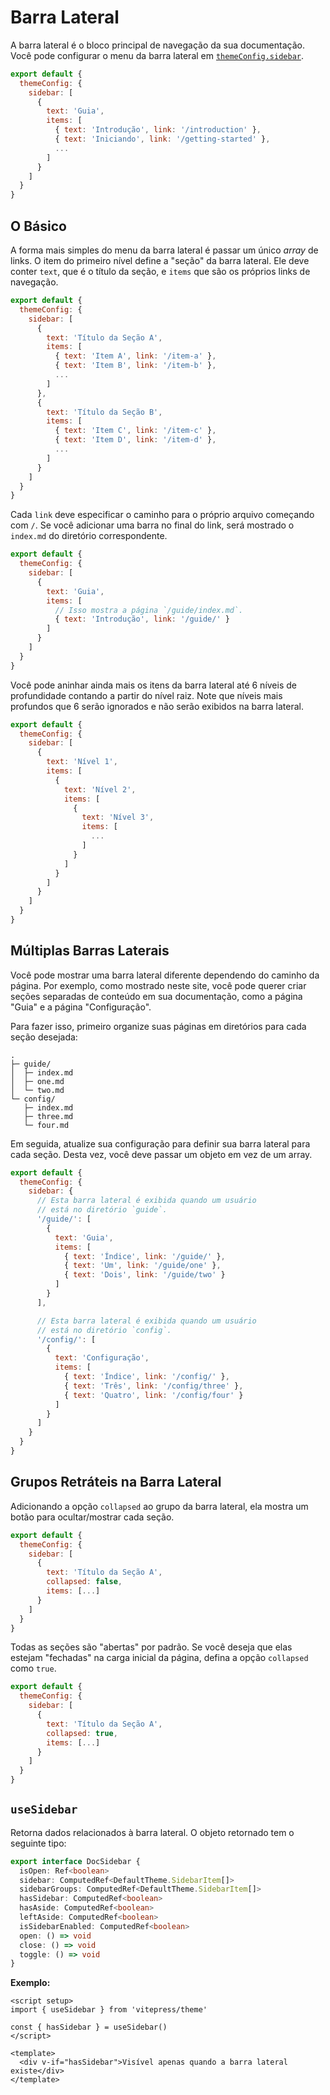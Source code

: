 # Barra Lateral

A barra lateral é o bloco principal de navegação da sua documentação. Você pode configurar o menu da barra lateral em [`themeConfig.sidebar`](./default-theme-config#sidebar).

```js
export default {
  themeConfig: {
    sidebar: [
      {
        text: 'Guia',
        items: [
          { text: 'Introdução', link: '/introduction' },
          { text: 'Iniciando', link: '/getting-started' },
          ...
        ]
      }
    ]
  }
}
```

## O Básico

A forma mais simples do menu da barra lateral é passar um único _array_ de links. O item do primeiro nível define a "seção" da barra lateral. Ele deve conter `text`, que é o título da seção, e `items` que são os próprios links de navegação.

```js
export default {
  themeConfig: {
    sidebar: [
      {
        text: 'Título da Seção A',
        items: [
          { text: 'Item A', link: '/item-a' },
          { text: 'Item B', link: '/item-b' },
          ...
        ]
      },
      {
        text: 'Título da Seção B',
        items: [
          { text: 'Item C', link: '/item-c' },
          { text: 'Item D', link: '/item-d' },
          ...
        ]
      }
    ]
  }
}
```

Cada `link` deve especificar o caminho para o próprio arquivo começando com `/`. Se você adicionar uma barra no final do link, será mostrado o `index.md` do diretório correspondente.

```js
export default {
  themeConfig: {
    sidebar: [
      {
        text: 'Guia',
        items: [
          // Isso mostra a página `/guide/index.md`.
          { text: 'Introdução', link: '/guide/' }
        ]
      }
    ]
  }
}
```

Você pode aninhar ainda mais os itens da barra lateral até 6 níveis de profundidade contando a partir do nível raiz. Note que níveis mais profundos que 6 serão ignorados e não serão exibidos na barra lateral.

```js
export default {
  themeConfig: {
    sidebar: [
      {
        text: 'Nível 1',
        items: [
          {
            text: 'Nível 2',
            items: [
              {
                text: 'Nível 3',
                items: [
                  ...
                ]
              }
            ]
          }
        ]
      }
    ]
  }
}
```

## Múltiplas Barras Laterais

Você pode mostrar uma barra lateral diferente dependendo do caminho da página. Por exemplo, como mostrado neste site, você pode querer criar seções separadas de conteúdo em sua documentação, como a página "Guia" e a página "Configuração".

Para fazer isso, primeiro organize suas páginas em diretórios para cada seção desejada:

```
.
├─ guide/
│  ├─ index.md
│  ├─ one.md
│  └─ two.md
└─ config/
   ├─ index.md
   ├─ three.md
   └─ four.md
```

Em seguida, atualize sua configuração para definir sua barra lateral para cada seção. Desta vez, você deve passar um objeto em vez de um array.

```js
export default {
  themeConfig: {
    sidebar: {
      // Esta barra lateral é exibida quando um usuário
      // está no diretório `guide`.
      '/guide/': [
        {
          text: 'Guia',
          items: [
            { text: 'Índice', link: '/guide/' },
            { text: 'Um', link: '/guide/one' },
            { text: 'Dois', link: '/guide/two' }
          ]
        }
      ],

      // Esta barra lateral é exibida quando um usuário
      // está no diretório `config`.
      '/config/': [
        {
          text: 'Configuração',
          items: [
            { text: 'Índice', link: '/config/' },
            { text: 'Três', link: '/config/three' },
            { text: 'Quatro', link: '/config/four' }
          ]
        }
      ]
    }
  }
}
```

## Grupos Retráteis na Barra Lateral

Adicionando a opção `collapsed` ao grupo da barra lateral, ela mostra um botão para ocultar/mostrar cada seção.

```js
export default {
  themeConfig: {
    sidebar: [
      {
        text: 'Título da Seção A',
        collapsed: false,
        items: [...]
      }
    ]
  }
}
```

Todas as seções são "abertas" por padrão. Se você deseja que elas estejam "fechadas" na carga inicial da página, defina a opção `collapsed` como `true`.

```js
export default {
  themeConfig: {
    sidebar: [
      {
        text: 'Título da Seção A',
        collapsed: true,
        items: [...]
      }
    ]
  }
}
```

## `useSidebar` <Badge type="info" text="composable" />

Retorna dados relacionados à barra lateral. O objeto retornado tem o seguinte tipo:

```ts
export interface DocSidebar {
  isOpen: Ref<boolean>
  sidebar: ComputedRef<DefaultTheme.SidebarItem[]>
  sidebarGroups: ComputedRef<DefaultTheme.SidebarItem[]>
  hasSidebar: ComputedRef<boolean>
  hasAside: ComputedRef<boolean>
  leftAside: ComputedRef<boolean>
  isSidebarEnabled: ComputedRef<boolean>
  open: () => void
  close: () => void
  toggle: () => void
}
```

**Exemplo:**

```vue
<script setup>
import { useSidebar } from 'vitepress/theme'

const { hasSidebar } = useSidebar()
</script>

<template>
  <div v-if="hasSidebar">Visível apenas quando a barra lateral existe</div>
</template>
```

